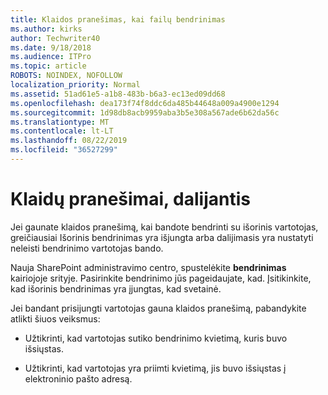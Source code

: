 ```yaml
---
title: Klaidos pranešimas, kai failų bendrinimas
ms.author: kirks
author: Techwriter40
ms.date: 9/18/2018
ms.audience: ITPro
ms.topic: article
ROBOTS: NOINDEX, NOFOLLOW
localization_priority: Normal
ms.assetid: 51ad61e5-a1b8-483b-b6a3-ec13ed09dd68
ms.openlocfilehash: dea173f74f8ddc6da485b44648a009a4900e1294
ms.sourcegitcommit: 1d98db8acb9959aba3b5e308a567ade6b62da56c
ms.translationtype: MT
ms.contentlocale: lt-LT
ms.lasthandoff: 08/22/2019
ms.locfileid: "36527299"
---
```

# <a name="error-messages-when-sharing"></a>Klaidų pranešimai, dalijantis

Jei gaunate klaidos pranešimą, kai bandote bendrinti su išorinis vartotojas, greičiausiai Išorinis bendrinimas yra išjungta arba dalijimasis yra nustatyti neleisti bendrinimo vartotojas bando.
  
Nauja SharePoint administravimo centro, spustelėkite **bendrinimas** kairiojoje srityje. Pasirinkite bendrinimo jūs pageidaujate, kad. Įsitikinkite, kad išorinis bendrinimas yra įjungtas, kad svetainė. 
  
Jei bandant prisijungti vartotojas gauna klaidos pranešimą, pabandykite atlikti šiuos veiksmus:
  
- Užtikrinti, kad vartotojas sutiko bendrinimo kvietimą, kuris buvo išsiųstas.
    
- Užtikrinti, kad vartotojas yra priimti kvietimą, jis buvo išsiųstas į elektroninio pašto adresą.
    

